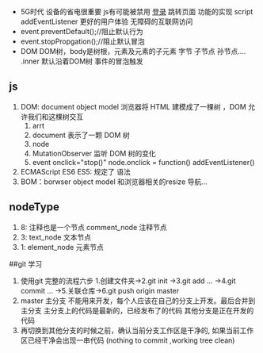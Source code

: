 - 5G时代  设备的省电很重要  js有可能被禁用
    <a href="/login">登录</a>   跳转页面  功能的实现
    script  addEventListener   更好的用户体验
    无障碍的互联网访问
- event.preventDefault();//阻止默认行为
- event.stopPropgation();//阻止默认冒泡    
- DOM DOM树，body是树根，元素及元素的子元素  字节 子节点 孙节点....
    .inner  默认沿着DOM树  事件的冒泡触发


## js
 1. DOM: document object model
    浏览器将 HTML 建模成了一棵树 ，DOM 允许我们和这棵树交互
    1. arrt
    2. document 表示了一颗 DOM 树
    3. node
    4. MutationObserver  监听 DOM 树的变化
    5. event onclick="stop()"  node.onclick = function()  addEventListener()
 2. ECMAScript ES6 ES5: 规定了 语法
 3. BOM：borwser object  model 和浏览器相关的resize  导航...
    
## nodeType
 1. 8: 注释也是一个节点  comment_node  注释节点
 2. 3: text_node 文本节点
 3. 1: element_node  元素节点

##git 学习
1. 使用git 完整的流程六步  1.创建文件夹->2.git init ->3.git add ...    ->4.git commit ... ->5.关联仓库->6.git push origin master
2. master 主分支  不能用来开发，每个人应该在自己的分支上开发。最后合并到主分支
   主分支上的代码是最新的，已经发布了的代码
   其他分支是正在开发的代码
3. 再切换到其他分支的时候之前，确认当前分支工作区是干净的, 如果当前工作区已经干净会出现一串代码  (nothing to commit ,working tree clean)



